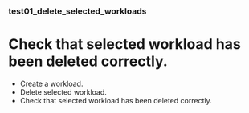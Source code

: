 ### test01_delete_selected_workloads


# Check that selected workload has been deleted correctly.
- Create a workload.
- Delete selected workload.
- Check that selected workload has been deleted correctly.
